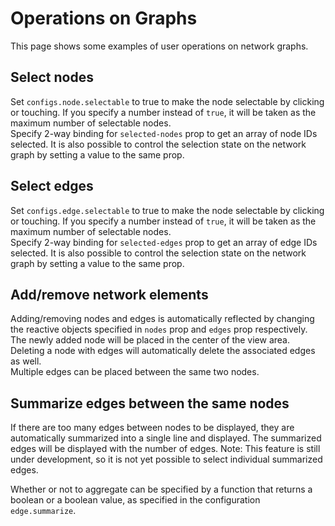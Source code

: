 # Operations on Graphs

This page shows some examples of user operations on network graphs.

## Select nodes

Set `configs.node.selectable` to true to make the node selectable by
clicking or touching.
If you specify a number instead of `true`, it will be taken as the
maximum number of selectable nodes.  
Specify 2-way binding for `selected-nodes` prop to get an array of
node IDs selected. It is also possible to control the selection state
on the network graph by setting a value to the same prop.

<demo-tabs :demo-height="400" hint="To select multiple nodes, Shift+click or hold down the selected node and tap another node.">
<template v-slot:demo>
  <DemoSelectNodes />
</template>
<template v-slot:source>

  <<< @/.vitepress/components/operation/SelectNodes.vue{29,60-65}

</template>
</demo-tabs>

## Select edges

Set `configs.edge.selectable` to true to make the node selectable by
clicking or touching.
If you specify a number instead of `true`, it will be taken as the
maximum number of selectable nodes.  
Specify 2-way binding for `selected-edges` prop to get an array of
edge IDs selected. It is also possible to control the selection state
on the network graph by setting a value to the same prop.

<demo-tabs :demo-height="400" hint="To select multiple edges, Shift+click or hold down the selected edge and tap another edge.">
<template v-slot:demo>
  <DemoSelectEdges />
</template>
<template v-slot:source>

  <<< @/.vitepress/components/operation/SelectEdges.vue{29,60-65}

</template>
</demo-tabs>


## Add/remove network elements

Adding/removing nodes and edges is automatically reflected by changing
the reactive objects specified in `nodes` prop and `edges` prop respectively.  
The newly added node will be placed in the center of the view area.  
Deleting a node with edges will automatically delete the associated edges as well.  
Multiple edges can be placed between the same two nodes.

<demo-tabs :demo-height="400">
<template v-slot:demo>
  <DemoAddElements />
</template>
<template v-slot:source>

  <<< @/.vitepress/components/operation/AddElements.vue{74-95}

</template>
</demo-tabs>


## Summarize edges between the same nodes

If there are too many edges between nodes to be displayed, they are
automatically summarized into a single line and displayed.
The summarized edges will be displayed with the number of edges.
Note: This feature is still under development, so it is not yet
possible to select individual summarized edges.

<demo-tabs :demo-height="400">
<template v-slot:demo>
  <DemoSummarizeEdges />
</template>
<template v-slot:source>

  <<< @/.vitepress/components/operation/SummarizeEdges.vue

</template>
</demo-tabs>

Whether or not to aggregate can be specified by a function that
returns a boolean or a boolean value, as specified in the
configuration `edge.summarize`.

<script setup>
import DemoSelectNodes from "../.vitepress/components/operation/SelectNodes.vue"
import DemoSelectEdges from "../.vitepress/components/operation/SelectEdges.vue"
import DemoAddElements from "../.vitepress/components/operation/AddElements.vue"
import DemoSummarizeEdges from "../.vitepress/components/operation/SummarizeEdges.vue"
</script>
